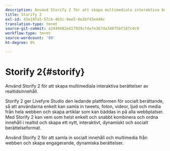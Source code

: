 ```yaml
---
description: Använd Storify 2 för att skapa multimediala interaktiva berättelser av realtidsinnehåll.
title: Storify 2
exl-id: 43e19fa5-57cb-4b3c-9ee5-0e2bf43e440c
translation-type: tm+mt
source-git-commit: a2449482e617939cfda7e367da34875bf187c4c9
workflow-type: tm+mt
source-wordcount: '99'
ht-degree: 0%

---
```


# Storify 2{#storify}

Använd Storify 2 för att skapa multimediala interaktiva berättelser av realtidsinnehåll.

Storify 2 ger Livefyre Studio den ledande plattformen för socialt berättande, så att användarna enkelt kan samla in tweets, foton, videor, ljud och media från hela webben och skapa artiklar som kan bäddas in på alla webbplatser. Med Storify 2 kan vem som helst enkelt och snabbt kombinera och ordna innehåll i realtid och skapa ett nytt, interaktivt, dynamiskt och socialt berättelseformat.

Använd Storify 2 för att samla in socialt innehåll och multimedia från webben och skapa engagerande, dynamiska berättelser.
